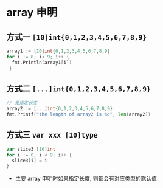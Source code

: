 # array 申明

## 方式一 `[10]int{0,1,2,3,4,5,6,7,8,9}`

```go
array1 := [10]int{0,1,2,3,4,5,6,7,8,9}
for i := 0; i< 9; i++ {
  fmt.Println(array1[i])
 }
```

## 方式二 `[...]int{0,1,2,3,4,5,6,7,8,9}`

```go
// 无指定长度
array2 := [...]int{0,1,2,3,4,5,6,7,8,9}
fmt.Printf("the length of array2 is %d", len(array2))
```

## 方式三 `var xxx [10]type`

```go
var slice3 [10]int
for i := 0; i < 9; i++ {
  slice3[i] = i
}
```

* 主要 array 申明时如果指定长度, 则都会有对应类型的默认值